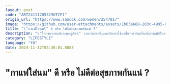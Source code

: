 ```yaml
---
layout: post
code: "ART24111205329UTCF1"
origin_url: "https://www.sanook.com/women/254701/"
image: "https://github.com/user-attachments/assets/1b63a668-203c-4995-994b-0572e9ebc034"
title: "\"กาแฟใส่นม\" ดี หรือ ไม่ดีต่อสุขภาพกันแน่ ?"
description: "\"โลกของกาแฟและนมคู่กัน\" วงการกาแฟคุ้นเคยกับการใช้นมในการทำเครื่องดื่มกาแฟเป็นอย่างดี"
category: "LIFESTYLE"
language: "th"
date: 2024-11-12T05:36:01.808Z
---
```


# "กาแฟใส่นม" ดี หรือ ไม่ดีต่อสุขภาพกันแน่ ?